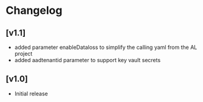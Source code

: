 # Changelog

## [v1.1]

* added parameter enableDataloss to simplify the calling yaml from the AL project
* added aadtenantid parameter to support key vault secrets

## [v1.0]

* Initial release
